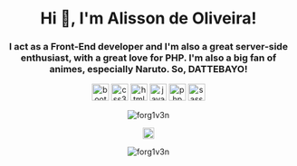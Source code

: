 <h1 align="center">Hi 👋, I'm Alisson de Oliveira!</h1>
<h3 align="center">I act as a Front-End developer and I'm also a great server-side enthusiast, with a great love for PHP. I'm also a big fan of animes, especially Naruto. So, DATTEBAYO!</h3>

<p align="center"><img src="https://konpa.github.io/devicon/devicon.git/icons/bootstrap/bootstrap-plain.svg" alt="bootstrap" width="30" height="30"/> <img src="https://konpa.github.io/devicon/devicon.git/icons/css3/css3-original-wordmark.svg" alt="css3" width="30" height="30"/> <img src="https://konpa.github.io/devicon/devicon.git/icons/html5/html5-original-wordmark.svg" alt="html5" width="30" height="30"/> <img src="https://konpa.github.io/devicon/devicon.git/icons/javascript/javascript-original.svg" alt="javascript" width="30" height="30"/> <img src="https://konpa.github.io/devicon/devicon.git/icons/php/php-original.svg" alt="php" width="30" height="30"/> <img src="https://konpa.github.io/devicon/devicon.git/icons/sass/sass-original.svg" alt="sass" width="30" height="30"/></p><p align="center"> <img src="https://github-readme-stats.vercel.app/api?username=forg1v3n&show_icons=true" alt="forg1v3n" /> </p>

<p align="center">
<a href="https://linkedin.com/in/aalissonrafael" target="blank"><img align="center" src="https://cdn.jsdelivr.net/npm/simple-icons@3.0.1/icons/linkedin.svg" alt="aalissonrafael" height="20" width="20" /></a>
</p>

<p align="center"> <img src="https://komarev.com/ghpvc/?username=forg1v3n" alt="forg1v3n" /> </p>
